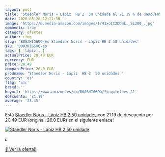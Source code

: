 ```yaml
---
layout: post
title: 'Staedler Noris - Lápiz  HB 2  50 unidade al 21.19 % de descuento'
date: 2020-03-28 12:22:36
image: 'https://m.media-amazon.com/images/I/41xoIC2DDmL._SL200_.jpg'
comments: true
category: ofertas
author: ring
slug: 'B003HIG6OQ-es Staedler Noris - Lápiz HB 2 50 unidades'
sku: 'B003HIG6OQ-es'
tags: [ 'lápiz', ]
actualPrice: 20.49 EUR
currency: EUR
price: 20.49
comparePrice: 26.0 EUR
prodname: 'Staedler Noris - Lápiz  HB 2  50 unidades '
country: 'es'
flag: '🇪🇸'
brand: ''
buyurl: 'https://www.amazon.es/dp/B003HIG6OQ/?tag=tolees-21'
descuento: '21.19'
average: '23.45'
---
```


Está [Staedler Noris - Lápiz  HB 2  50 unidades ](https://www.amazon.es/dp/B003HIG6OQ/?tag=tolees-21) con 21.19 de descuento por 20.49 EUR (original: 26.0 EUR) en el siguiente enlace!

[![Staedler Noris - Lápiz  HB 2  50 unidade](https://m.media-amazon.com/images/I/41xoIC2DDmL._SL200_.jpg)](https://www.amazon.es/dp/B003HIG6OQ/?tag=tolees-21)

ℹ️:


[🛒 Ver la oferta!!](https://www.amazon.es/dp/B003HIG6OQ/?tag=tolees-21)
